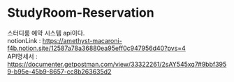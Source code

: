 # StudyRoom-Reservation
스터디룸 예약 시스템 api이다. <br>
notionLink : https://amethyst-macaroni-f4b.notion.site/12587a78a36880ea95eff0c947956d40?pvs=4 <br>
API명세서 : https://documenter.getpostman.com/view/33322261/2sAY545xq7#9bbf3959-b95e-45b9-8657-cc8b263635d2
